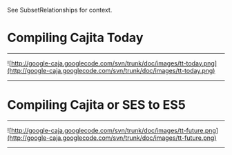 See SubsetRelationships for context.

# Compiling Cajita Today #


---

![http://google-caja.googlecode.com/svn/trunk/doc/images/tt-today.png](http://google-caja.googlecode.com/svn/trunk/doc/images/tt-today.png)

---



# Compiling Cajita or SES to ES5 #


---

![http://google-caja.googlecode.com/svn/trunk/doc/images/tt-future.png](http://google-caja.googlecode.com/svn/trunk/doc/images/tt-future.png)

---
